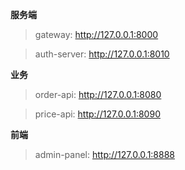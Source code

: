 **服务端**
> gateway: http://127.0.0.1:8000

> auth-server: http://127.0.0.1:8010

**业务**
> order-api: http://127.0.0.1:8080

> price-api: http://127.0.0.1:8090

**前端**
> admin-panel: http://127.0.0.1:8888